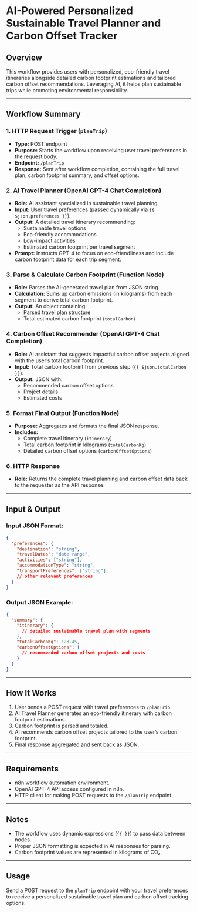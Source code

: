 # AI-Powered Personalized Sustainable Travel Planner and Carbon Offset Tracker

## Overview
This workflow provides users with personalized, eco-friendly travel itineraries alongside detailed carbon footprint estimations and tailored carbon offset recommendations. Leveraging AI, it helps plan sustainable trips while promoting environmental responsibility.

---

## Workflow Summary

### 1. HTTP Request Trigger (`planTrip`)
- **Type:** POST endpoint
- **Purpose:** Starts the workflow upon receiving user travel preferences in the request body.
- **Endpoint:** `/planTrip`
- **Response:** Sent after workflow completion, containing the full travel plan, carbon footprint summary, and offset options.

### 2. AI Travel Planner (OpenAI GPT-4 Chat Completion)
- **Role:** AI assistant specialized in sustainable travel planning.
- **Input:** User travel preferences (passed dynamically via `{{ $json.preferences }}`).
- **Output:** A detailed travel itinerary recommending:
  - Sustainable travel options
  - Eco-friendly accommodations
  - Low-impact activities
  - Estimated carbon footprint per travel segment
- **Prompt:** Instructs GPT-4 to focus on eco-friendliness and include carbon footprint data for each trip segment.

### 3. Parse & Calculate Carbon Footprint (Function Node)
- **Role:** Parses the AI-generated travel plan from JSON string.
- **Calculation:** Sums up carbon emissions (in kilograms) from each segment to derive total carbon footprint.
- **Output:** An object containing:
  - Parsed travel plan structure
  - Total estimated carbon footprint (`totalCarbon`)

### 4. Carbon Offset Recommender (OpenAI GPT-4 Chat Completion)
- **Role:** AI assistant that suggests impactful carbon offset projects aligned with the user’s total carbon footprint.
- **Input:** Total carbon footprint from previous step (`{{ $json.totalCarbon }}`).
- **Output:** JSON with:
  - Recommended carbon offset options
  - Project details
  - Estimated costs

### 5. Format Final Output (Function Node)
- **Purpose:** Aggregates and formats the final JSON response.
- **Includes:**
  - Complete travel itinerary (`itinerary`)
  - Total carbon footprint in kilograms (`totalCarbonKg`)
  - Detailed carbon offset options (`carbonOffsetOptions`)

### 6. HTTP Response
- **Role:** Returns the complete travel planning and carbon offset data back to the requester as the API response.

---

## Input & Output

### Input JSON Format:
```json
{
  "preferences": {
    "destination": "string",
    "travelDates": "date range",
    "activities": ["string"],
    "accommodationType": "string",
    "transportPreferences": ["string"],
    // other relevant preferences
  }
}
```

### Output JSON Example:
```json
{
  "summary": {
    "itinerary": {
      // detailed sustainable travel plan with segments
    },
    "totalCarbonKg": 123.45,
    "carbonOffsetOptions": {
      // recommended carbon offset projects and costs
    }
  }
}
```

---

## How It Works

1. User sends a POST request with travel preferences to `/planTrip`.
2. AI Travel Planner generates an eco-friendly itinerary with carbon footprint estimations.
3. Carbon footprint is parsed and totaled.
4. AI recommends carbon offset projects tailored to the user’s carbon footprint.
5. Final response aggregated and sent back as JSON.

---

## Requirements

- n8n workflow automation environment.
- OpenAI GPT-4 API access configured in n8n.
- HTTP client for making POST requests to the `/planTrip` endpoint.

---

## Notes

- The workflow uses dynamic expressions (`{{ }}`) to pass data between nodes.
- Proper JSON formatting is expected in AI responses for parsing.
- Carbon footprint values are represented in kilograms of CO₂.

---

## Usage

Send a POST request to the `planTrip` endpoint with your travel preferences to receive a personalized sustainable travel plan and carbon offset tracking options.